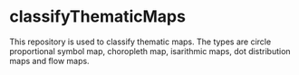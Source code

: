 # classifyThematicMaps
This repository is used to classify thematic maps. The types are circle proportional symbol map, choropleth map, isarithmic maps, dot distribution maps and flow maps.
